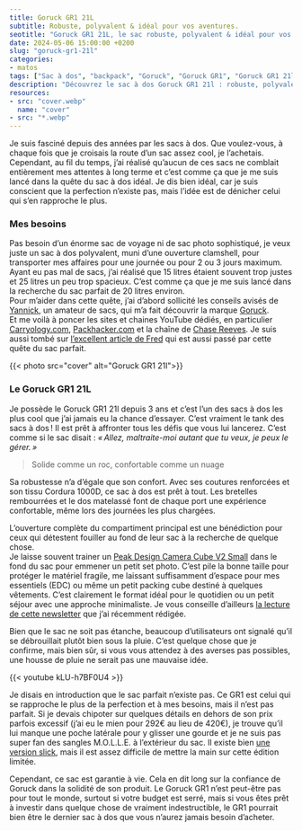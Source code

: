 ```yaml
---
title: Goruck GR1 21L
subtitle: Robuste, polyvalent & idéal pour vos aventures.
seotitle: "Goruck GR1 21L, le sac robuste, polyvalent & idéal pour vos aventures"
date: 2024-05-06 15:00:00 +0200
slug: "goruck-gr1-21l"
categories:
- matos
tags: ["Sac à dos", "backpack", "Goruck", "Goruck GR1", "Goruck GR1 21l", "Daypack", "Daily", "Voyage"]
description: "Découvrez le sac à dos Goruck GR1 21l : robuste, polyvalent, idéal pour vos aventures. Toutes les caractéristiques, la résistance et la capacité sont présentes !"
resources:
- src: "cover.webp"
  name: "cover"
- src: "*.webp"
---
```


Je suis fasciné depuis des années par les sacs à dos. Que voulez-vous, à chaque fois que je croisais la route d’un sac assez cool, je l’achetais. Cependant, au fil du temps, j’ai réalisé qu’aucun de ces sacs ne comblait entièrement mes attentes à long terme et c’est comme ça que je me suis lancé dans la quête du sac à dos idéal. Je dis bien idéal, car je suis conscient que la perfection n’existe pas, mais l’idée est de dénicher celui qui s’en rapproche le plus.

### Mes besoins

Pas besoin d’un énorme sac de voyage ni de sac photo sophistiqué, je veux juste un sac à dos polyvalent, muni d’une ouverture clamshell, pour transporter mes affaires pour une journée ou pour 2 ou 3 jours maximum. Ayant eu pas mal de sacs, j’ai réalisé que 15 litres étaient souvent trop justes et 25 litres un peu trop spacieux. C’est comme ça que je me suis lancé dans la recherche du sac parfait de 20 litres environ.  
Pour m’aider dans cette quête, j’ai d’abord sollicité les conseils avisés de [Yannick](https://yannickschutz.com), un amateur de sacs, qui m’a fait découvrir la marque [Goruck](https://www.goruck.eu).  
Et me voilà à poncer les sites et chaines YouTube dédiés, en particulier [Carryology.com](https://www.carryology.com), [Packhacker.com](https://packhacker.com/) et la chaîne de [Chase Reeves](https://www.youtube.com/user/chasereeves). Je suis aussi tombé sur [l’excellent article de Fred](https://www.eiffair.fr/a-la-recherche-du-sac-parfait/) qui est aussi passé par cette quête du sac parfait.

{{< photo src="cover" alt="Goruck GR1 21l">}}

### Le Goruck GR1 21L

Je possède le Goruck GR1 21l depuis 3 ans et c’est l’un des sacs à dos les plus cool que j’ai jamais eu la chance d’essayer. C’est vraiment le tank des sacs à dos ! Il est prêt à affronter tous les défis que vous lui lancerez. C’est comme si le sac disait : *« Allez, maltraite-moi autant que tu veux, je peux le gérer. »* 

> Solide comme un roc, confortable comme un nuage

Sa robustesse n’a d’égale que son confort. Avec ses coutures renforcées et son tissu Cordura 1000D, ce sac à dos est prêt à tout. Les bretelles rembourrées et le dos matelassé font de chaque port une expérience confortable, même lors des journées les plus chargées.

L’ouverture complète du compartiment principal est une bénédiction pour ceux qui détestent fouiller au fond de leur sac à la recherche de quelque chose.  
Je laisse souvent trainer un [Peak Design Camera Cube V2 Small](https://dp.gt/a/zyfrhkz2k) dans le fond du sac pour emmener un petit set photo. C’est pile la bonne taille pour protéger le matériel fragile, me laissant suffisamment d’espace pour mes essentiels (EDC) ou même un petit packing cube destiné à quelques vêtements. C’est clairement le format idéal pour le quotidien ou un petit séjour avec une approche minimaliste. Je vous conseille d’ailleurs [la lecture de cette newsletter](https://slowisbeautiful.substack.com/p/one-bag-travel-le-voyage-libre) que j’ai récemment rédigée.

Bien que le sac ne soit pas étanche, beaucoup d’utilisateurs ont signalé qu’il se débrouillait plutôt bien sous la pluie. C’est quelque chose que je confirme, mais bien sûr, si vous vous attendez à des averses pas possibles, une housse de pluie ne serait pas une mauvaise idée.

<div>{{< youtube kLU-h7BF0U4 >}}</div>

Je disais en introduction que le sac parfait n’existe pas. Ce GR1 est celui qui se rapproche le plus de la perfection et à mes besoins, mais il n’est pas parfait. Si je devais chipoter sur quelques détails en dehors de son prix parfois excessif (j’ai eu le mien pour 292€ au lieu de 420€), je trouve qu’il lui manque une poche latérale pour y glisser une gourde et je ne suis pas super fan des sangles M.O.L.L.E. à l’extérieur du sac. Il existe bien [une version slick](https://huckberry.com/store/goruck/category/p/62216-gr1-1000d-slick-21l), mais il est assez difficile de mettre la main sur cette édition limitée.

Cependant, ce sac est garantie à vie. Cela en dit long sur la confiance de Goruck dans la solidité de son produit. Le Goruck GR1 n’est peut-être pas pour tout le monde, surtout si votre budget est serré, mais si vous êtes prêt à investir dans quelque chose de vraiment indestructible, le GR1 pourrait bien être le dernier sac à dos que vous n’aurez jamais besoin d’acheter.